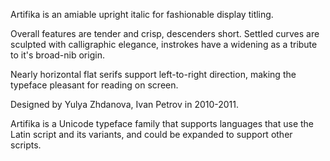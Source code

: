 Artifika is an amiable upright italic for fashionable display titling.

Overall features are tender and crisp, descenders short. Settled curves are sculpted with calligraphic elegance, instrokes have a widening as a tribute to it's broad-nib origin.

Nearly horizontal flat serifs support left-to-right direction, making the typeface pleasant for reading on screen.

Designed by Yulya Zhdanova, Ivan Petrov in 2010-2011.

Artifika is a Unicode typeface family that supports 
languages that use the Latin script and its variants, and 
could be expanded to support other scripts.